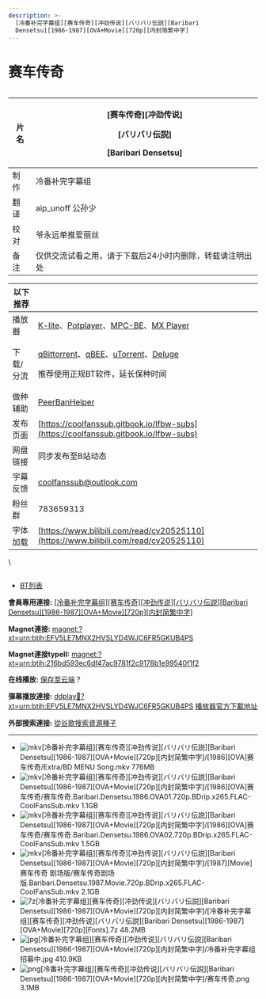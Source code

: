 ```yaml
---
description: >-
  [冷番补完字幕组][赛车传奇][冲劲传说][バリバリ伝説][Baribari
  Densetsu][1986-1987][OVA+Movie][720p][内封简繁中字]
---
```


# 赛车传奇

<figure><img src="https://youke1.picui.cn/s1/2025/07/25/68827a84a2059.png" alt=""><figcaption></figcaption></figure>

| 片名 | <p>[赛车传奇][冲劲传说]</p><p>[バリバリ伝説]</p><p>[Baribari Densetsu]</p> |
| -- | ------------------------------------------------------------ |
| 制作 | 冷番补完字幕组                                                      |
| 翻译 | aip\_unoff  公孙少                                              |
| 校对 | 爷永远单推爱丽丝                                                     |
| 备注 | 仅供交流试看之用，请于下载后24小时内删除，转载请注明出处                                |

&#x20;

| 以下推荐  |                                                                                                                                                                                                                                                                                                          |
| ----- | -------------------------------------------------------------------------------------------------------------------------------------------------------------------------------------------------------------------------------------------------------------------------------------------------------- |
| 播放器   | [K-lite](https://codecguide.com/download_kl.htm)、[Potplayer](https://potplayer.daum.net/)、[MPC-BE](https://sourceforge.net/projects/mpcbe/)、[MX Player](https://www.lanzoui.com/b688551)                                                                                                                 |
| 下载/分流 | <p><a href="https://www.fosshub.com/qBittorrent.html">qBittorrent</a>、<a href="https://github.com/c0re100/qBittorrent-Enhanced-Edition/releases">qBEE</a>、<a href="https://hungryxhz.lanzouu.com/iUAtd058gd4h">uTorrent</a>、<a href="https://deluge-torrent.org/">Deluge</a></p><p>推荐使用正规BT软件，延长保种时间</p> |
| 做种辅助  | [PeerBanHelper](https://github.com/PBH-BTN/PeerBanHelper)                                                                                                                                                                                                                                                |
| 发布页面  | [https://coolfanssub.gitbook.io/lfbw-subs](https://coolfanssub.gitbook.io/lfbw-subs)                                                                                                                                                                                                                     |
| 网盘链接  | 同步发布至B站动态                                                                                                                                                                                                                                                                                                |
| 字幕反馈  | coolfanssub@outlook.com                                                                                                                                                                                                                                                                                  |
| 粉丝群   | 783659313                                                                                                                                                                                                                                                                                                |
| 字体加载  | [https://www.bilibili.com/read/cv20525110](https://www.bilibili.com/read/cv20525110)                                                                                                                                                                                                                     |

\


<figure><img src="https://s21.ax1x.com/2024/09/02/pAVn8sA.jpg" alt=""><figcaption></figcaption></figure>

* [BT列表](https://share.dmhy.org/topics/view/699870_Baribari_Densetsu_1986-1987_OVA_Movie_720p.html#tabs-1)

**會員專用連接:** [\[冷番补完字幕组\]\[赛车传奇\]\[冲劲传说\]\[バリバリ伝説\]\[Baribari Densetsu\]\[1986-1987\]\[OVA+Movie\]\[720p\]\[内封简繁中字\]](https://dl.dmhy.org/2025/07/25/216bd593ec6df47ac9781f2c9178b1e99540f1f2.torrent)

**Magnet連接:** [magnet:?xt=urn:btih:EFV5LE7MNX2HVSLYD4WJC6FR5GKUB4PS](https://magnet/?xt=urn:btih:EFV5LE7MNX2HVSLYD4WJC6FR5GKUB4PS\&dn=\&tr=http%3A%2F%2F104.143.10.186%3A8000%2Fannounce\&tr=udp%3A%2F%2F104.143.10.186%3A8000%2Fannounce\&tr=http%3A%2F%2Ftracker.openbittorrent.com%3A80%2Fannounce\&tr=http%3A%2F%2Ftracker3.itzmx.com%3A6961%2Fannounce\&tr=http%3A%2F%2Ftracker4.itzmx.com%3A2710%2Fannounce\&tr=http%3A%2F%2Ftracker.publicbt.com%3A80%2Fannounce\&tr=http%3A%2F%2Ftracker.prq.to%2Fannounce\&tr=http%3A%2F%2Fopen.acgtracker.com%3A1096%2Fannounce\&tr=https%3A%2F%2Ft-115.rhcloud.com%2Fonly_for_ylbud\&tr=http%3A%2F%2Ftracker1.itzmx.com%3A8080%2Fannounce\&tr=http%3A%2F%2Ftracker2.itzmx.com%3A6961%2Fannounce\&tr=udp%3A%2F%2Ftracker1.itzmx.com%3A8080%2Fannounce\&tr=udp%3A%2F%2Ftracker2.itzmx.com%3A6961%2Fannounce\&tr=udp%3A%2F%2Ftracker3.itzmx.com%3A6961%2Fannounce\&tr=udp%3A%2F%2Ftracker4.itzmx.com%3A2710%2Fannounce\&tr=http%3A%2F%2Fnyaa.tracker.wf%3A7777%2Fannounce)

**Magnet連接typeII:** [magnet:?xt=urn:btih:216bd593ec6df47ac9781f2c9178b1e99540f1f2](https://magnet/?xt=urn:btih:216bd593ec6df47ac9781f2c9178b1e99540f1f2)

**在线播放:** [保存至云端](https://keepshare.org/i9l0fcvt/magnet%3A%3Fxt%3Durn%3Abtih%3A216bd593ec6df47ac9781f2c9178b1e99540f1f2) ?

**彈幕播放連接:** [ddplay:magnet:?xt=urn:btih:EFV5LE7MNX2HVSLYD4WJC6FR5GKUB4PS](ddplay:magnet:?xt=urn:btih:EFV5LE7MNX2HVSLYD4WJC6FR5GKUB4PS\&dn=\&tr=http%3A%2F%2F104.143.10.186%3A8000%2Fannounce\&tr=udp%3A%2F%2F104.143.10.186%3A8000%2Fannounce\&tr=http%3A%2F%2Ftracker.openbittorrent.com%3A80%2Fannounce\&tr=http%3A%2F%2Ftracker3.itzmx.com%3A6961%2Fannounce\&tr=http%3A%2F%2Ftracker4.itzmx.com%3A2710%2Fannounce\&tr=http%3A%2F%2Ftracker.publicbt.com%3A80%2Fannounce\&tr=http%3A%2F%2Ftracker.prq.to%2Fannounce\&tr=http%3A%2F%2Fopen.acgtracker.com%3A1096%2Fannounce\&tr=https%3A%2F%2Ft-115.rhcloud.com%2Fonly_for_ylbud\&tr=http%3A%2F%2Ftracker1.itzmx.com%3A8080%2Fannounce\&tr=http%3A%2F%2Ftracker2.itzmx.com%3A6961%2Fannounce\&tr=udp%3A%2F%2Ftracker1.itzmx.com%3A8080%2Fannounce\&tr=udp%3A%2F%2Ftracker2.itzmx.com%3A6961%2Fannounce\&tr=udp%3A%2F%2Ftracker3.itzmx.com%3A6961%2Fannounce\&tr=udp%3A%2F%2Ftracker4.itzmx.com%3A2710%2Fannounce\&tr=http%3A%2F%2Fnyaa.tracker.wf%3A7777%2Fannounce) [播放器官方下載地址](http://www.dandanplay.com/?from=dmhy)

**外部搜索連接:** [從谷歌搜索資源種子](https://www.google.com/search?oe=utf-8\&q=216bd593ec6df47ac9781f2c9178b1e99540f1f2)

***

* ![mkv](https://share.dmhy.org/images/icon/mkv.gif)\[冷番补完字幕组]\[赛车传奇]\[冲劲传说]\[バリバリ伝説]\[Baribari Densetsu]\[1986-1987]\[OVA+Movie]\[720p]\[内封简繁中字]/\[1986]\[OVA]赛车传奇/Extra/BD MENU Song.mkv 776MB
* ![mkv](https://share.dmhy.org/images/icon/mkv.gif)\[冷番补完字幕组]\[赛车传奇]\[冲劲传说]\[バリバリ伝説]\[Baribari Densetsu]\[1986-1987]\[OVA+Movie]\[720p]\[内封简繁中字]/\[1986]\[OVA]赛车传奇/赛车传奇.Baribari.Densetsu.1986.OVA01.720p.BDrip.x265.FLAC-CoolFansSub.mkv 1.1GB
* ![mkv](https://share.dmhy.org/images/icon/mkv.gif)\[冷番补完字幕组]\[赛车传奇]\[冲劲传说]\[バリバリ伝説]\[Baribari Densetsu]\[1986-1987]\[OVA+Movie]\[720p]\[内封简繁中字]/\[1986]\[OVA]赛车传奇/赛车传奇.Baribari.Densetsu.1986.OVA02.720p.BDrip.x265.FLAC-CoolFansSub.mkv 1.5GB
* ![mkv](https://share.dmhy.org/images/icon/mkv.gif)\[冷番补完字幕组]\[赛车传奇]\[冲劲传说]\[バリバリ伝説]\[Baribari Densetsu]\[1986-1987]\[OVA+Movie]\[720p]\[内封简繁中字]/\[1987]\[Movie]赛车传奇 剧场版/赛车传奇剧场版.Baribari.Densetsu.1987.Movie.720p.BDrip.x265.FLAC-CoolFansSub.mkv 2.1GB
* ![7z](https://share.dmhy.org/images/icon/7z.gif)\[冷番补完字幕组]\[赛车传奇]\[冲劲传说]\[バリバリ伝説]\[Baribari Densetsu]\[1986-1987]\[OVA+Movie]\[720p]\[内封简繁中字]/\[冷番补完字幕组]\[赛车传奇]\[冲劲传说]\[バリバリ伝説]\[Baribari Densetsu]\[1986-1987]\[OVA+Movie]\[720p]\[Fonts].7z 48.2MB
* ![jpg](https://share.dmhy.org/images/icon/jpg.gif)\[冷番补完字幕组]\[赛车传奇]\[冲劲传说]\[バリバリ伝説]\[Baribari Densetsu]\[1986-1987]\[OVA+Movie]\[720p]\[内封简繁中字]/冷番补完字幕组招募中.jpg 410.9KB
* ![png](https://share.dmhy.org/images/icon/png.gif)\[冷番补完字幕组]\[赛车传奇]\[冲劲传说]\[バリバリ伝説]\[Baribari Densetsu]\[1986-1987]\[OVA+Movie]\[720p]\[内封简繁中字]/赛车传奇.png 3.1MB

